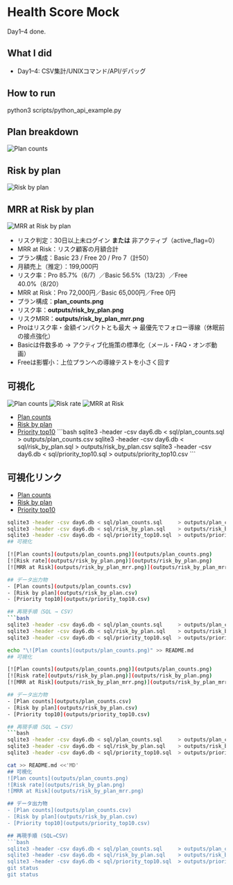 # Health Score Mock

Day1–4 done.

## What I did
- Day1–4: CSV集計/UNIXコマンド/API/デバッグ

## How to run
python3 scripts/python_api_example.py

## Plan breakdown
![Plan counts](./plan_counts.png)

## Risk by plan

![Risk by plan](outputs/risk_by_plan.png)

## MRR at Risk by plan

![MRR at Risk by plan](outputs/risk_by_plan_mrr.png)
- リスク判定：30日以上未ログイン **または** 非アクティブ（active_flag=0）
- MRR at Risk：リスク顧客の月額合計
- プラン構成：Basic 23 / Free 20 / Pro 7（計50）
- 月額売上（推定）：199,000円
- リスク率：Pro 85.7%（6/7）／Basic 56.5%（13/23）／Free 40.0%（8/20）
- MRR at Risk：Pro 72,000円／Basic 65,000円／Free 0円
- プラン構成：**plan_counts.png**
- リスク率：**outputs/risk_by_plan.png**
- リスクMRR：**outputs/risk_by_plan_mrr.png**
- Proはリスク率・金額インパクトとも最大 → 最優先でフォロー導線（休眠前の接点強化）
- Basicは件数多め → アクティブ化施策の標準化（メール・FAQ・オンボ動画）
- Freeは影響小：上位プランへの導線テストを小さく回す

## 可視化
![Plan counts](plan_counts.png)
![Risk rate](outputs/risk_by_plan.png)
![MRR at Risk](outputs/risk_by_plan_mrr.png)
- [Plan counts](outputs/plan_counts.csv)
- [Risk by plan](outputs/risk_by_plan.csv)
- [Priority top10](outputs/priority_top10.csv)
\`\`\`bash
sqlite3 -header -csv day6.db < sql/plan_counts.sql    > outputs/plan_counts.csv
sqlite3 -header -csv day6.db < sql/risk_by_plan.sql   > outputs/risk_by_plan.csv
sqlite3 -header -csv day6.db < sql/priority_top10.sql > outputs/priority_top10.csv
\`\`\`
## 可視化リンク
- [Plan counts](outputs/plan_counts.csv)
- [Risk by plan](outputs/risk_by_plan.csv)
- [Priority top10](outputs/priority_top10.csv)

```bash
sqlite3 -header -csv day6.db < sql/plan_counts.sql     > outputs/plan_counts.csv
sqlite3 -header -csv day6.db < sql/risk_by_plan.sql    > outputs/risk_by_plan.csv
sqlite3 -header -csv day6.db < sql/priority_top10.sql  > outputs/priority_top10.csv
## 可視化

[![Plan counts](outputs/plan_counts.png)](outputs/plan_counts.png)  
[![Risk rate](outputs/risk_by_plan.png)](outputs/risk_by_plan.png)  
[![MRR at Risk](outputs/risk_by_plan_mrr.png)](outputs/risk_by_plan_mrr.png)

## データ出力物
- [Plan counts](outputs/plan_counts.csv)
- [Risk by plan](outputs/risk_by_plan.csv)
- [Priority top10](outputs/priority_top10.csv)

## 再現手順（SQL → CSV）
```bash
sqlite3 -header -csv day6.db < sql/plan_counts.sql     > outputs/plan_counts.csv
sqlite3 -header -csv day6.db < sql/risk_by_plan.sql    > outputs/risk_by_plan.csv
sqlite3 -header -csv day6.db < sql/priority_top10.sql  > outputs/priority_top10.csv

echo "\![Plan counts](outputs/plan_counts.png)" >> README.md
## 可視化

[![Plan counts](outputs/plan_counts.png)](outputs/plan_counts.png)  
[![Risk rate](outputs/risk_by_plan.png)](outputs/risk_by_plan.png)  
[![MRR at Risk](outputs/risk_by_plan_mrr.png)](outputs/risk_by_plan_mrr.png)

## データ出力物
- [Plan counts](outputs/plan_counts.csv)
- [Risk by plan](outputs/risk_by_plan.csv)
- [Priority top10](outputs/priority_top10.csv)

## 再現手順（SQL → CSV）
```bash
sqlite3 -header -csv day6.db < sql/plan_counts.sql     > outputs/plan_counts.csv
sqlite3 -header -csv day6.db < sql/risk_by_plan.sql    > outputs/risk_by_plan.csv
sqlite3 -header -csv day6.db < sql/priority_top10.sql  > outputs/priority_top10.csv

cat >> README.md <<'MD'
## 可視化
![Plan counts](outputs/plan_counts.png)
![Risk rate](outputs/risk_by_plan.png)
![MRR at Risk](outputs/risk_by_plan_mrr.png)

## データ出力物
- [Plan counts](outputs/plan_counts.csv)
- [Risk by plan](outputs/risk_by_plan.csv)
- [Priority top10](outputs/priority_top10.csv)

## 再現手順 (SQL→CSV)
```bash
sqlite3 -header -csv day6.db < sql/plan_counts.sql     > outputs/plan_counts.csv
sqlite3 -header -csv day6.db < sql/risk_by_plan.sql    > outputs/risk_by_plan.csv
sqlite3 -header -csv day6.db < sql/priority_top10.sql  > outputs/priority_top10.csv
git status
git status
